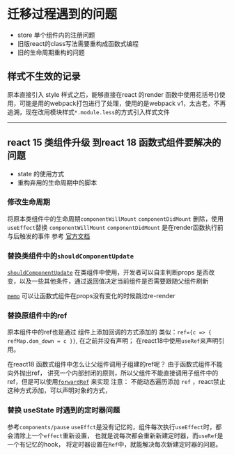 # 迁移过程遇到的问题
- store 单个组件内的注册问题
- 旧版react的class写法需要重构成函数式编程
- 旧的生命周期重构的问题


## 样式不生效的记录
原本直接引入 style 样式之后，能够直接在react 的render 函数中使用花括号{}使用，可能是用的webpack打包进行了处理，使用的是webpack v1，太古老，不再追溯，现在改用模块样式`*.module.less`的方式引入样式文件

---
## react 15 类组件升级 到react 18 函数式组件要解决的问题
- state 的使用方式
- 重构弃用的生命周期中的脚本


### 修改生命周期
将原本类组件中的生命周期`componentWillMount` `componentDidMount` 删除，使用`useEffect`替换
`componentWillMount` `componentDidMount` 是在render函数执行前与后触发的事件 参考 [官方文档](https://react.dev/reference/react/Component#componentwillmount)

### 替换类组件中的`shouldComponentUpdate`
[`shouldComponentUpdate`](https://react.dev/reference/react/Component#shouldcomponentupdate) 在类组件中使用，开发者可以自主判断props 是否改变，以及一些其他条件，通过返回值决定当前组件是否需要跟随父组件刷新

[`memo`](https://react.dev/reference/react/memo) 可以让函数式组件在props没有变化的时候跳过re-render

### 替换原组件中的ref
原本组件中的ref也是通过 组件上添加回调的方式添加的 类似：`ref={c => { refMap.dom_down = c }}`, 在之前并没有声明； 在react18中使用`useRef`来声明引用。

在react18 函数式组件中怎么让父组件调用子组建的ref呢？ 由于函数式组件不能向外抛出ref， 讲究一个内部封闭的原则，所以父组件不能直接调用子组件中的ref，但是可以使用[`forwardRef`](https://react.dev/reference/react/forwardRef) 来实现
注意： 不能动态遍历添加 `ref` ，react禁止这种方式添加，可以声明对象的方式， 

### 替换 useState 时遇到的定时器问题

参考`components/pause`
`useEffct`是没有记忆的，组件每次执行`useEffect`时，都会清除上一个`effect`重新设置， 也就是说每次都会重新新建定时器，而`useRef`是一个有记忆的hook， 将定时器设置在`Ref`中，就能解决每次新建定时器的问题。